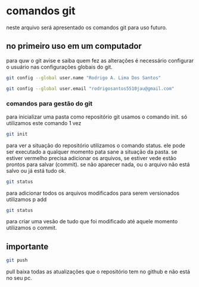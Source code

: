 # comandos git 
neste arquivo será apresentado os comandos git para uso futuro.

## no primeiro uso em um computador
para quw o git avise e saiba quem fez as alterações é necessário 
configurar o usuário nas configurações globais do git.
```bash
git config --global user.name "Rodrigo A. Lima Dos Santos"

git config --global user.email "rodrigosantos5510jau@gmail.com"
```

### comandos para gestão do git 
para inicializar uma pasta como repositório git usamos o comando init.
só utilizamos este comando 1 vez
```bash
git init
```
para ver a situação do repositório utilizamos o comando status.
ele pode ser executado a qualquer momento pata sane a situação da pasta.
se estiver vermelho precisa adicionar os arquivos, se estiver vede estão prontos 
para salvar (commit).
se não aparecer nada, ou o arquivo não está salvo ou já está tudo ok.
```bash
git status
```

para adicionar todos os arquivos modificados para serem versionados utilizamos p add
```bash
git status
```


para criar uma vesão de tudo que foi modificado até aquele momento utilizamos o commit. <br>
## importante 
```bash
git push
```
pull baixa todas as atualizações que o repositório tem no github e não está no seu pc.

